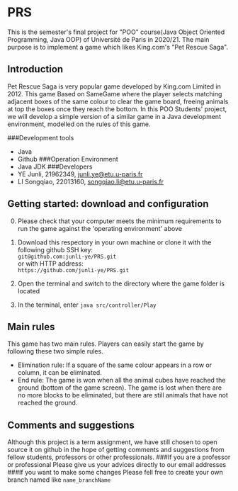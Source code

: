 # PRS
This is the semester's final project for "POO" course(Java Object Oriented Programming, Java OOP) of Université de Paris in 2020/21. 
The main purpose is to implement a game which likes King.com's "Pet Rescue Saga". 

## Introduction
Pet Rescue Saga is very popular game developed by King.com Limited in 2012. 
This game Based on SameGame where the player selects matching adjacent boxes of the same colour to clear the game board, freeing animals at top the boxes once they reach the bottom. 
In this POO Students' project, we will develop a simple version of a similar game in a Java development environment, modelled on the rules of this game.

   ###Development tools
   - Java 
   - Github
   ###Operation Environment
   - Java JDK 
   ###Developers
   - YE Junli, 21962349, junli.ye@etu.u-paris.fr
   - LI Songqiao, 22013160, songqiao.li@etu.u-paris.fr

## Getting started: download and configuration
0) Please check that your computer meets the minimum requirements to run the game against the 'operating environment' above
1) Download this respectory in your own machine or clone it with the following github SSH key: </br>
`git@github.com:junli-ye/PRS.git` <br>
or with HTTP address: <br>
`https://github.com/junli-ye/PRS.git`

2) Open the terminal and switch to the directory where the game folder is located

3) In the terminal, enter `java src/controller/Play`

## Main rules
This game has two main rules. Players can easily start the game by following these two simple rules.
- Elimination rule: If a square of the same colour appears in a row or column, it can be eliminated.
- End rule: The game is won when all the animal cubes have reached the ground (bottom of the game screen). The game is lost when there are no more blocks to be eliminated, but there are still animals that have not reached the ground.

## Comments and suggestions
Although this project is a term assignment, we have still chosen to open source it on github in the hope of getting 
comments and suggestions from fellow students, professors or other professionals.
###If you are a professor or professional
Please give us your advices directly to our email addresses
###If you want to make some changes
Please fell free to create your own branch named like `name_branchName` 

